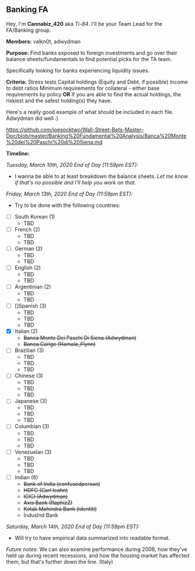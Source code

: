 ## Banking FA

Hey, I'm **Cannabiz_420** aka *Ti-84*. I'll be your Team Lead for the FA/Banking group. 

**Members:**
valkn0t, adwydman

**Purpose:**
Find banks exposed to foreign investments and go over their balance sheets/fundamentals to find potential picks for the TA team. 

Specifically looking for banks experiencing liquidity issues. 

**Criteria:**
Stress tests
Capital holdings (Equity and Debt, if possible)
Income to debt ratios
Minimum requirements for collateral - either base requirements by policy **OR** if you are able to find the actual holdings, the riskiest and the safest holding(s) they have.

Here's a really good example of what should be included in each file. Adwydman did well :)

https://github.com/joesocktwo/Wall-Street-Bets-Master-Doc/blob/master/Banking%20Fundamental%20Analysis/Banca%20Monte%20dei%20Paschi%20di%20Siena.md

**Timeline:**

*Tuesday, March 10th, 2020 End of Day (11:59pm EST):*
- I wanna be able to at least breakdown the balance sheets. *Let me know if that's no possible and I'll help you work on that.* 

*Friday, March 13th, 2020 End of Day (11:59pm EST):*
- Try to be done with the following countries:
- [ ] South Korean (1)
  - TBD
- [ ] French (2)
  - TBD
  - TBD
- [ ] German (2)
  - TBD
  - TBD
- [ ] English (2)
  - TBD
  - TBD
- [ ] Argentinian (2)
  - TBD
  - TBD
- [ ] []Spanish (3)
  - TBD
  - TBD
  - TBD
- [x] Italian (2)
  - ~~Banca Monte Dei Paschi Di Siena (Adwydman)~~
  - ~~Banca Carige (Hamala_Flynn)~~
- [ ] Brazilian (3)
  - TBD
  - TBD
  - TBD
- [ ] Chinese (3)
  - TBD
  - TBD
  - TBD
- [ ] Japanese (3)
  - TBD
  - TBD
  - TBD
- [ ] Columbian (3)
  - TBD
  - TBD
  - TBD
- [ ] Venezuelan (3)
  - TBD
  - TBD
  - TBD
- [ ] Indian (6)
  - ~~Bank of India (confusedperson)~~
  - ~~HDFC (Carl Icahn)~~
  - ~~ICICI (Adwydman)~~
  - ~~Axis Bank (RaphizZ)~~
  - ~~Kotak Mahindra Bank (identiti)~~
  - IndusInd Bank



*Saturday, March 14th, 2020 End of Day (11:59pm EST):*
- Will try to have empirical data summarized into readable format. 

*Future notes:*
We can also examine performance during 2008, how they've held up during recent recessions, and how the housing market has affected them, but that's further down the line. (Italy)
